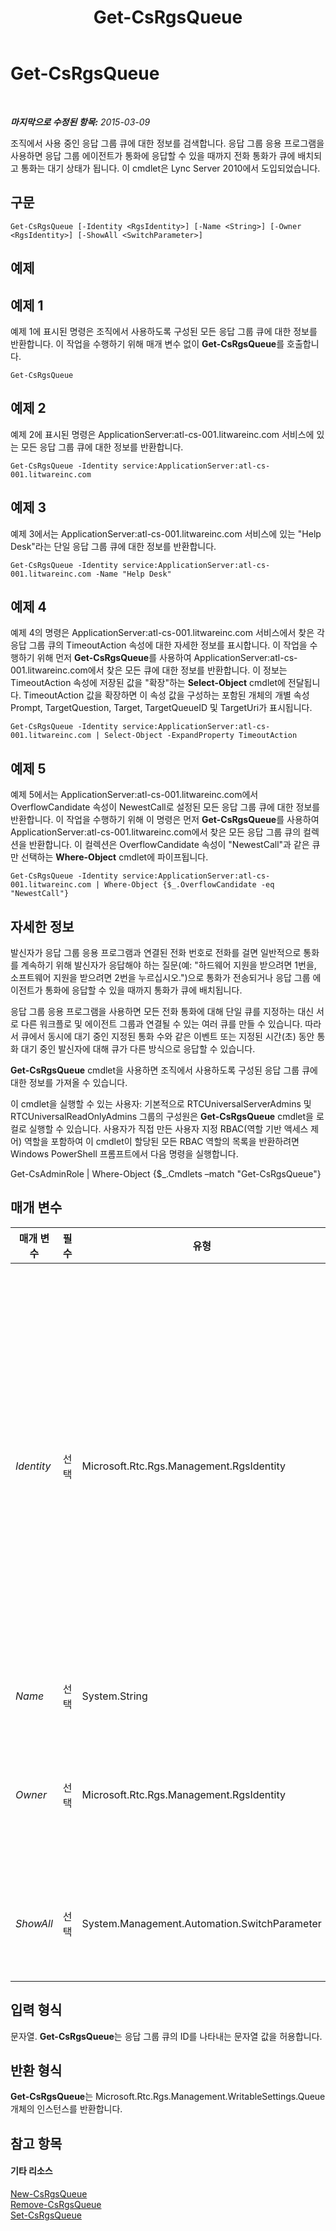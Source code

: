 ﻿---
title: Get-CsRgsQueue
TOCTitle: Get-CsRgsQueue
ms:assetid: a2e786b7-5096-4011-8108-2b56ae768c1d
ms:mtpsurl: https://technet.microsoft.com/ko-kr/library/Gg412759(v=OCS.15)
ms:contentKeyID: 49304594
ms.date: 08/24/2015
mtps_version: v=OCS.15
ms.translationtype: HT
---

# Get-CsRgsQueue

 

_**마지막으로 수정된 항목:** 2015-03-09_

조직에서 사용 중인 응답 그룹 큐에 대한 정보를 검색합니다. 응답 그룹 응용 프로그램을 사용하면 응답 그룹 에이전트가 통화에 응답할 수 있을 때까지 전화 통화가 큐에 배치되고 통화는 대기 상태가 됩니다. 이 cmdlet은 Lync Server 2010에서 도입되었습니다.

## 구문

    Get-CsRgsQueue [-Identity <RgsIdentity>] [-Name <String>] [-Owner <RgsIdentity>] [-ShowAll <SwitchParameter>]

## 예제

## 예제 1

예제 1에 표시된 명령은 조직에서 사용하도록 구성된 모든 응답 그룹 큐에 대한 정보를 반환합니다. 이 작업을 수행하기 위해 매개 변수 없이 **Get-CsRgsQueue**를 호출합니다.

    Get-CsRgsQueue

## 예제 2

예제 2에 표시된 명령은 ApplicationServer:atl-cs-001.litwareinc.com 서비스에 있는 모든 응답 그룹 큐에 대한 정보를 반환합니다.

    Get-CsRgsQueue -Identity service:ApplicationServer:atl-cs-001.litwareinc.com

## 예제 3

예제 3에서는 ApplicationServer:atl-cs-001.litwareinc.com 서비스에 있는 "Help Desk"라는 단일 응답 그룹 큐에 대한 정보를 반환합니다.

    Get-CsRgsQueue -Identity service:ApplicationServer:atl-cs-001.litwareinc.com -Name "Help Desk"

## 예제 4

예제 4의 명령은 ApplicationServer:atl-cs-001.litwareinc.com 서비스에서 찾은 각 응답 그룹 큐의 TimeoutAction 속성에 대한 자세한 정보를 표시합니다. 이 작업을 수행하기 위해 먼저 **Get-CsRgsQueue**를 사용하여 ApplicationServer:atl-cs-001.litwareinc.com에서 찾은 모든 큐에 대한 정보를 반환합니다. 이 정보는 TimeoutAction 속성에 저장된 값을 "확장"하는 **Select-Object** cmdlet에 전달됩니다. TimeoutAction 값을 확장하면 이 속성 값을 구성하는 포함된 개체의 개별 속성 Prompt, TargetQuestion, Target, TargetQueueID 및 TargetUri가 표시됩니다.

    Get-CsRgsQueue -Identity service:ApplicationServer:atl-cs-001.litwareinc.com | Select-Object -ExpandProperty TimeoutAction

## 예제 5

예제 5에서는 ApplicationServer:atl-cs-001.litwareinc.com에서 OverflowCandidate 속성이 NewestCall로 설정된 모든 응답 그룹 큐에 대한 정보를 반환합니다. 이 작업을 수행하기 위해 이 명령은 먼저 **Get-CsRgsQueue**를 사용하여 ApplicationServer:atl-cs-001.litwareinc.com에서 찾은 모든 응답 그룹 큐의 컬렉션을 반환합니다. 이 컬렉션은 OverflowCandidate 속성이 "NewestCall"과 같은 큐만 선택하는 **Where-Object** cmdlet에 파이프됩니다.

    Get-CsRgsQueue -Identity service:ApplicationServer:atl-cs-001.litwareinc.com | Where-Object {$_.OverflowCandidate -eq "NewestCall"}

## 자세한 정보

발신자가 응답 그룹 응용 프로그램과 연결된 전화 번호로 전화를 걸면 일반적으로 통화를 계속하기 위해 발신자가 응답해야 하는 질문(예: "하드웨어 지원을 받으려면 1번을, 소프트웨어 지원을 받으려면 2번을 누르십시오.")으로 통화가 전송되거나 응답 그룹 에이전트가 통화에 응답할 수 있을 때까지 통화가 큐에 배치됩니다.

응답 그룹 응용 프로그램을 사용하면 모든 전화 통화에 대해 단일 큐를 지정하는 대신 서로 다른 워크플로 및 에이전트 그룹과 연결될 수 있는 여러 큐를 만들 수 있습니다. 따라서 큐에서 동시에 대기 중인 지정된 통화 수와 같은 이벤트 또는 지정된 시간(초) 동안 통화 대기 중인 발신자에 대해 큐가 다른 방식으로 응답할 수 있습니다.

**Get-CsRgsQueue** cmdlet을 사용하면 조직에서 사용하도록 구성된 응답 그룹 큐에 대한 정보를 가져올 수 있습니다.

이 cmdlet을 실행할 수 있는 사용자: 기본적으로 RTCUniversalServerAdmins 및 RTCUniversalReadOnlyAdmins 그룹의 구성원은 **Get-CsRgsQueue** cmdlet을 로컬로 실행할 수 있습니다. 사용자가 직접 만든 사용자 지정 RBAC(역할 기반 액세스 제어) 역할을 포함하여 이 cmdlet이 할당된 모든 RBAC 역할의 목록을 반환하려면 Windows PowerShell 프롬프트에서 다음 명령을 실행합니다.

Get-CsAdminRole | Where-Object {$\_.Cmdlets –match "Get-CsRgsQueue"}

## 매개 변수


<table>
<colgroup>
<col style="width: 25%" />
<col style="width: 25%" />
<col style="width: 25%" />
<col style="width: 25%" />
</colgroup>
<thead>
<tr class="header">
<th>매개 변수</th>
<th>필수</th>
<th>유형</th>
<th>설명</th>
</tr>
</thead>
<tbody>
<tr class="odd">
<td><p><em>Identity</em></p></td>
<td><p>선택</p></td>
<td><p>Microsoft.Rtc.Rgs.Management.RgsIdentity</p></td>
<td><p>응답 그룹 큐가 호스트되는 서비스의 ID 또는 큐 자체의 전체 ID를 나타냅니다. 서비스 ID(예: service:ApplicationServer:atl-cs-001.litwareinc.com)를 지정하면 해당 서비스에서 호스트되는 모든 응답 그룹 큐가 반환되고, 큐 ID를 지정하면 지정된 응답 그룹 큐만 반환됩니다. 큐 ID는 서비스 ID와 GUID(Globally Unique Identifier)로 구성됩니다(예: service:ApplicationServer:atl-cs-001.litwareinc.com /1987d3c2-4544-489d-bbe3-59f79f530a83).</p>
<p>서비스 ID를 지정한 다음 Name 매개 변수와 큐 이름을 포함하여 단일 응답 그룹 큐를 반환할 수도 있습니다. 이렇게 하면 특정 응답 그룹 큐에 할당된 GUID를 몰라도 해당 큐를 검색할 수 있습니다.</p>
<p>매개 변수 없이 호출한 경우 <strong>Get-CsRgsQueue</strong>는 조직에서 사용하도록 구성된 모든 응답 그룹 큐를 반환합니다.</p></td>
</tr>
<tr class="even">
<td><p><em>Name</em></p></td>
<td><p>선택</p></td>
<td><p>System.String</p></td>
<td><p>응답 그룹 큐를 만들 당시 해당 큐에 지정된 고유 이름입니다.</p></td>
</tr>
<tr class="odd">
<td><p><em>Owner</em></p></td>
<td><p>선택</p></td>
<td><p>Microsoft.Rtc.Rgs.Management.RgsIdentity</p></td>
<td><p>큐를 &quot;소유&quot;하는 풀의 정규화된 도메인 이름입니다. 큐의 풀 ID와 소유자 풀 ID는 보통 같습니다. 그러나 재해 복구 절차에서와 같이 큐를 일시적으로 이동해야 하는 경우에는 풀 ID가 변경됩니다. 이 경우에도 소유자 ID는 계속 원래 풀을 가리킵니다.</p></td>
</tr>
<tr class="even">
<td><p><em>ShowAll</em></p></td>
<td><p>선택</p></td>
<td><p>System.Management.Automation.SwitchParameter</p></td>
<td><p>있는 경우 소유자 풀 ID와 풀 ID가 다른 큐를 비롯하여 모든 리소스 그룹 큐를 표시합니다. 기본적으로 Get-CsRgsQueue는 소유자 풀 ID와 풀 ID가 동일한 큐에 대한 정보만 반환합니다.</p></td>
</tr>
</tbody>
</table>


## 입력 형식

문자열. **Get-CsRgsQueue**는 응답 그룹 큐의 ID를 나타내는 문자열 값을 허용합니다.

## 반환 형식

**Get-CsRgsQueue**는 Microsoft.Rtc.Rgs.Management.WritableSettings.Queue 개체의 인스턴스를 반환합니다.

## 참고 항목

#### 기타 리소스

[New-CsRgsQueue](new-csrgsqueue.md)  
[Remove-CsRgsQueue](remove-csrgsqueue.md)  
[Set-CsRgsQueue](set-csrgsqueue.md)

